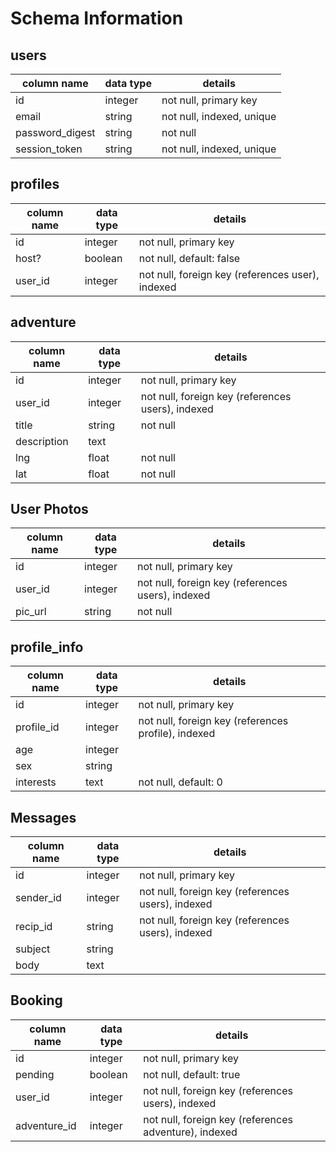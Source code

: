 # Schema Information

## users
column name     | data type | details
----------------|-----------|-----------------------
id              | integer   | not null, primary key
email           | string    | not null, indexed, unique
password_digest | string    | not null
session_token   | string    | not null, indexed, unique

## profiles
column name | data type | details
------------|-----------|-----------------------
id          | integer   | not null, primary key
host?       | boolean   | not null, default: false
user_id     | integer   | not null, foreign key (references user), indexed

## adventure
column name | data type | details
------------|-----------|-----------------------
id          | integer   | not null, primary key
user_id     | integer   | not null, foreign key (references users), indexed
title       | string    | not null
description | text      |
lng         | float     | not null
lat         | float     | not null



## User Photos
column name | data type | details
------------|-----------|-----------------------
id          | integer   | not null, primary key
user_id     | integer   | not null, foreign key (references users), indexed
pic_url     | string    | not null



## profile_info
column name        | data type | details
-------------------|-----------|-----------------------
id                 | integer   | not null, primary key
profile_id         | integer   | not null, foreign key (references profile), indexed
age                | integer   |
sex                | string    |
interests          | text      | not null, default: 0


## Messages
column name | data type | details
------------|-----------|-----------------------
id          | integer   | not null, primary key
sender_id   | integer   | not null, foreign key (references users), indexed
recip_id    | string    | not null, foreign key (references users), indexed
subject     | string    |
body        | text      |



## Booking
column name   | data type | details
--------------|-----------|-----------------------
id            | integer   | not null, primary key
pending       | boolean   | not null, default: true
user_id       | integer   | not null, foreign key (references users), indexed
adventure_id  | integer   | not null, foreign key (references adventure), indexed
